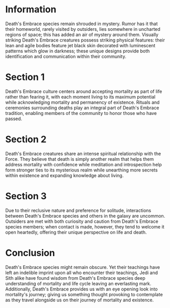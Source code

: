 # Information
Death's Embrace species remain shrouded in mystery.
Rumor has it that their homeworld, rarely visited by outsiders, lies somewhere in uncharted regions of space; this has added an air of mystery around them.
Visually striking Death's Embrace creatures possess striking physical features: their lean and agile bodies feature jet black skin decorated with luminescent patterns which glow in darkness; these unique designs provide both identification and communication within their community.

# Section 1
Death's Embrace culture centers around accepting mortality as part of life rather than fearing it, with each moment living to its maximum potential while acknowledging mortality and permanency of existence.
Rituals and ceremonies surrounding deaths play an integral part of Death's Embrace tradition, enabling members of the community to honor those who have passed.



# Section 2
Death's Embrace creatures share an intense spiritual relationship with the Force.
They believe that death is simply another realm that helps them address mortality with confidence while meditation and introspection help form stronger ties to its mysterious realm while unearthing more secrets within existence and expanding knowledge about living.



# Section 3
Due to their reclusive nature and preference for solitude, interactions between Death's Embrace species and others in the galaxy are uncommon.
Outsiders are met with both curiosity and caution from Death's Embrace species members; when contact is made, however, they tend to welcome it open heartedly, offering their unique perspective on life and death.



# Conclusion
Death's Embrace species might remain obscure.
Yet their teachings have left an indelible imprint upon all who encounter their teachings, Jedi and Sith alike have found wisdom from Death's Embrace species deep understanding of mortality and life cycle leaving an everlasting mark.
Additionally, Death's Embrace provides us with an eye opening look into mortality's journey; giving us something thought provoking to contemplate as they travel alongside us on their journey of mortality and existence.
